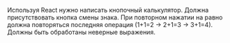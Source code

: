 Используя React нужно написать кнопочный калькулятор. Должна присутствовать кнопка смены знака. При повторном нажатии на равно должна повторяться последняя операция (1+1=2 -> 2+1=3 -> 3+1=4). Должны быть обработаны неверные выражения.
